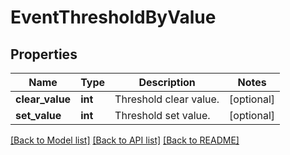 # EventThresholdByValue

## Properties
Name | Type | Description | Notes
------------ | ------------- | ------------- | -------------
**clear_value** | **int** | Threshold clear value. | [optional] 
**set_value** | **int** | Threshold set value. | [optional] 

[[Back to Model list]](../README.md#documentation-for-models) [[Back to API list]](../README.md#documentation-for-api-endpoints) [[Back to README]](../README.md)


